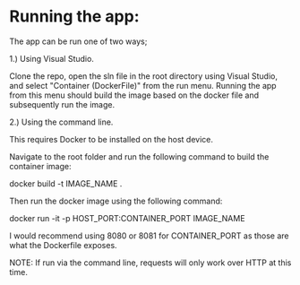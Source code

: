 # Running the app:

The app can be run one of two ways;

1.) Using Visual Studio.

Clone the repo, open the sln file in the root directory using Visual Studio, and select "Container (DockerFile)" from the run menu. Running the app from this menu should build the image based on the docker file and subsequently run the image.

2.) Using the command line.

This requires Docker to be installed on the host device.

Navigate to the root folder and run the following command to build the container image:

docker build -t IMAGE_NAME .

Then run the docker image using the following command:

docker run -it -p HOST_PORT:CONTAINER_PORT IMAGE_NAME

I would recommend using 8080 or 8081 for CONTAINER_PORT as those are what the Dockerfile exposes.

NOTE: If run via the command line, requests will only work over HTTP at this time.